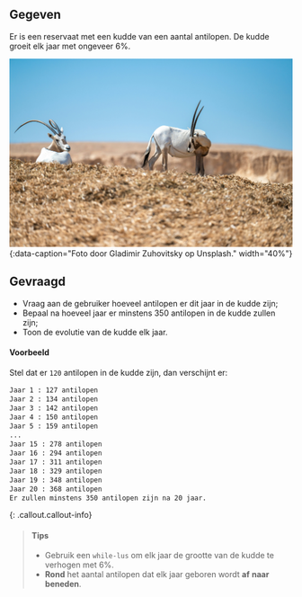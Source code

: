 ## Gegeven
Er is een reservaat met een kudde van een aantal antilopen. De kudde groeit elk jaar met ongeveer 6%.

![Foto door Gladimir Zuhovitsky op Unsplash.](media/vladimir-zuhovitsky.jpg "Foto door Gladimir Zuhovitsky op Unsplash."){:data-caption="Foto door Gladimir Zuhovitsky op Unsplash." width="40%"}

## Gevraagd 
* Vraag aan de gebruiker hoeveel antilopen er dit jaar in de kudde zijn;
* Bepaal na hoeveel jaar er minstens 350 antilopen in de kudde zullen zijn;
* Toon de evolutie van de kudde elk jaar.

#### Voorbeeld

Stel dat er `120` antilopen in de kudde zijn, dan verschijnt er:

```
Jaar 1 : 127 antilopen
Jaar 2 : 134 antilopen
Jaar 3 : 142 antilopen
Jaar 4 : 150 antilopen
Jaar 5 : 159 antilopen
...
Jaar 15 : 278 antilopen
Jaar 16 : 294 antilopen
Jaar 17 : 311 antilopen
Jaar 18 : 329 antilopen
Jaar 19 : 348 antilopen
Jaar 20 : 368 antilopen
Er zullen minstens 350 antilopen zijn na 20 jaar.
```

{: .callout.callout-info}
>#### Tips
>* Gebruik een `while-lus` om elk jaar de grootte van de kudde te verhogen met 6%.
>* **Rond** het aantal antilopen dat elk jaar geboren wordt **af** **naar beneden**.
